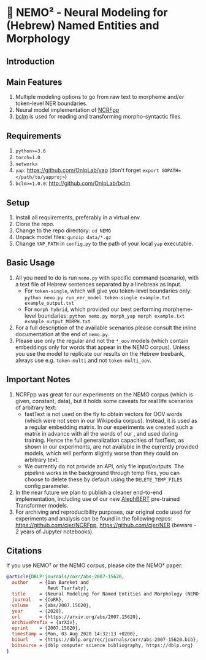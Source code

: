 # 🐠 NEMO² - Neural Modeling for (Hebrew) Named Entities and Morphology
## Introduction

## Main Features
1. Multiple modeling options to go from raw text to morpheme and/or token-level NER boundaries.
1. Neural model implementation of [NCRFpp](https://github.com/jiesutd/NCRFpp)
1. [bclm](https://github.com/OnlpLab/bclm) is used for reading and transforming morpho-syntactic files.


## Requirements
1. `python>=3.6`
1. `torch=1.0`
1. `networkx`
1. `yap`: https://github.com/OnlpLab/yap (don't forget `export GOPATH=</path/to/yapproj>`)
1. `bclm>=1.0.0`: http://github.com/OnlpLab/bclm 


## Setup
1. Install all requirements, preferably in a virtual env.
1. Clone the repo.
1. Change to the repo directory: `cd NEMO`
1. Unpack model files: `gunzip data/*.gz`
1. Change `YAP_PATH` in `config.py` to the path of your local `yap` executable.


## Basic Usage
1. All you need to do is run `nemo.py` with specific command (scenario), with a text file of Hebrew sentences separated by a linebreak as input.
    * For `token-single`, which will give you token-level boundaries only: `python nemo.py run_ner_model token-single example.txt example_output.txt`
    * For `morph hybrid`, which provided our best performing morpheme-level boundaries:  `python nemo.py morph_yap morph example.txt example_output_MORPH.txt`
1. For a full description of the available scenarios please consult the inline documentation at the end of `nemo.py`. 
1. Please use only the regular and not the `*_oov` models (which contain embeddings only for words that appear in the NEMO corpus). Unless you use the model to replicate our results on the Hebrew treebank, always use e.g. `token-multi` and not `token-multi_oov`. 

## Important Notes
1. NCRFpp was great for our experiments on the NEMO corpus (which is given, constant, data), but it holds some caveats for real life scenarios of arbitrary text:
    * fastText is not used on the fly to obtain vectors for OOV words (which were not seen in our Wikipedia corpus). Instead, it is used as a regular embedding matrix. In our experiments we created such a matrix in advance with all the words of our , and used during training. Hence the full generalization capacities of fastText, as shown in our experiments, are not available in the currently provided models, which will perform slightly worse than they could on arbitrary text.  
    * We currently do not provide an API, only file input/outputs. The pipeline works in the background through temp files, you can choose to delete these by default using the `DELETE_TEMP_FILES` config parameter.  
1. In the near future we plan to publish a cleaner end-to-end implementation, including use of our new [AlephBERT](https://github.com/OnlpLab/AlephBERT) pre-trained Transformer models. 
1. For archiving and reproducibility purposes, our original code used for experiments and analysis can be found in the following repos: https://github.com/cjer/NCRFpp, https://github.com/cjer/NER (beware - 2 years of Jupyter notebooks).


## Citations

If you use NEMO² or the NEMO corpus, please cite the NEMO² paper:
```bibtex
@article{DBLP:journals/corr/abs-2007-15620,
  author    = {Dan Bareket and
               Reut Tsarfaty},
  title     = {Neural Modeling for Named Entities and Morphology (NEMO{\^{}}2)},
  journal   = {CoRR},
  volume    = {abs/2007.15620},
  year      = {2020},
  url       = {https://arxiv.org/abs/2007.15620},
  archivePrefix = {arXiv},
  eprint    = {2007.15620},
  timestamp = {Mon, 03 Aug 2020 14:32:13 +0200},
  biburl    = {https://dblp.org/rec/journals/corr/abs-2007-15620.bib},
  bibsource = {dblp computer science bibliography, https://dblp.org}
}
```